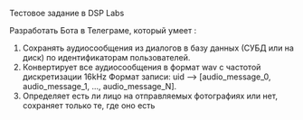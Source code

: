 Тестовое задание в DSP Labs

Разработать Бота в Телеграме, который умеет :


1. Сохранять аудиосообщения из диалогов в базу данных (СУБД или на диск) по идентификаторам пользователей.
2. Конвертирует все аудиосообщения в формат wav с частотой дискретизации 16kHz
Формат записи: uid —> [audio_message_0, audio_message_1, ..., audio_message_N].
3. Определяет есть ли лицо на отправляемых фотографиях или нет, сохраняет только те, где оно есть

